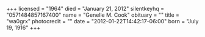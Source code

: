 +++
licensed = "1964"
died = "January 21, 2012"
silentkeyhq = "0571484857167400"
name = "Genelle M. Cook"
obituary = ""
title = "wa0grx"
photocredit = ""
date = "2012-01-22T14:42:17-06:00"
born = "July 19, 1916"
+++


